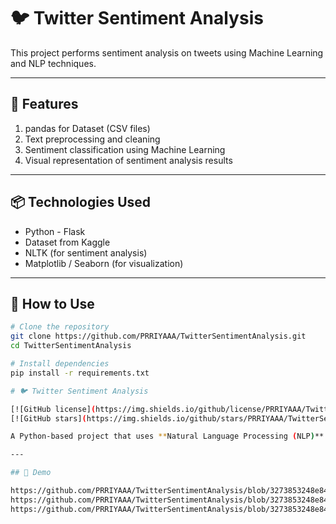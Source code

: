 # 🐦 Twitter Sentiment Analysis

This project performs sentiment analysis on tweets using Machine Learning and NLP techniques.

---

## 📌 Features

1. pandas for Dataset (CSV files)
2. Text preprocessing and cleaning  
3. Sentiment classification using Machine Learning  
4. Visual representation of sentiment analysis results  

---

## 📦 Technologies Used

- Python - Flask
- Dataset from Kaggle
-  NLTK (for sentiment analysis)  
- Matplotlib / Seaborn (for visualization)  

---

## 🚀 How to Use

```bash
# Clone the repository
git clone https://github.com/PRRIYAAA/TwitterSentimentAnalysis.git
cd TwitterSentimentAnalysis

# Install dependencies
pip install -r requirements.txt

# 🐦 Twitter Sentiment Analysis

[![GitHub license](https://img.shields.io/github/license/PRRIYAAA/TwitterSentimentAnalysis)](https://github.com/PRRIYAAA/TwitterSentimentAnalysis/blob/main/LICENSE)
[![GitHub stars](https://img.shields.io/github/stars/PRRIYAAA/TwitterSentimentAnalysis?style=social)](https://github.com/PRRIYAAA/TwitterSentimentAnalysis/stargazers)

A Python-based project that uses **Natural Language Processing (NLP)** and **Machine Learning** to analyze the sentiment of tweets — whether they are **positive**, **negative**, or **neutral**.

---

## 📸 Demo

https://github.com/PRRIYAAA/TwitterSentimentAnalysis/blob/3273853248e84b176c73956a603e41d841f360b0/assests/demo1.png
https://github.com/PRRIYAAA/TwitterSentimentAnalysis/blob/3273853248e84b176c73956a603e41d841f360b0/assests/demo2.png
https://github.com/PRRIYAAA/TwitterSentimentAnalysis/blob/3273853248e84b176c73956a603e41d841f360b0/assests/demo3.png
